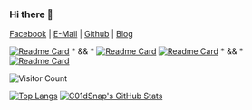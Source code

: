 ### Hi there 👋

[Facebook](https://www.facebook.com/derick.han.18/) | [E-Mail](mailto:coldwave96@protonmail.com) | [Github](https://github.com/Coldwave96) | [Blog](https://coldwave96.github.io/)

[![Readme Card](https://github-readme-stats.vercel.app/api/pin/?username=Coldwave96&repo=MaliciousURLs&bg_color=30,adffff,7fffff)](https://github.com/Coldwave96/MaliciousURLs) * && * [![Readme Card](https://github-readme-stats.vercel.app/api/pin/?username=Coldwave96&repo=MaliciousUrls_Part2&bg_color=30,adffff,7fffff)](https://github.com/Coldwave96/MaliciousUrls_Part2)
[![Readme Card](https://github-readme-stats.vercel.app/api/pin/?username=Coldwave96&repo=PentestingTools&bg_color=30,adffff,7fffff)](https://github.com/Coldwave96/PentestingTools) * && * [![Readme Card](https://github-readme-stats.vercel.app/api/pin/?username=Coldwave96&repo=Coldwave96.github.io&bg_color=30,adffff,7fffff)](https://github.com/Coldwave96/Coldwave96.github.io)

<!-- <img src="https://github-readme-stats.vercel.app/api?username=Coldwave96&show_icons=true&theme=dracula&include_all_commits=true&count_private=true&layout=compact&bg_color=30,e96443,904e95&title_color=fff&text_color=fff" alt="My github stats"/>
 -->
 
 ![Visitor Count](https://profile-counter.glitch.me/Coldwave96/count.svg)
 
[![Top Langs](https://github-readme-stats.vercel.app/api/top-langs/?username=Coldwave96&hide=html,CSS&layout=compact&bg_color=30,e96443,904e95&title_color=fff&text_color=fff)](https://github.com/Coldwave96/github-readme-stats) [![C01dSnap's GitHub Stats](https://github-readme-stats.vercel.app/api?username=Coldwave96&show_icons=true&theme=dracula&include_all_commits=true&count_private=true&layout=compact&bg_color=30,e96443,904e95&title_color=fff&text_color=fff)](https://github.com/Coldwave96/github-readme-stats)
